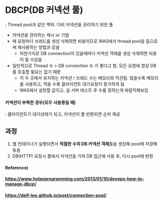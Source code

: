 # DBCP(DB 커넥션 풀)

: Thread pool과 같은 맥락. 디비 커넥션을 관리하기 위한 풀



* 커넥션을 관리하는 캐시 or 기법
* 매 요청마다 쓰레드를 생성 삭제하면 비용이므로 WAS에서 thread pool을 둠으로써 재사용하는 방법과 같음
  * 마찬가지로 DB connection이 있을때마다 커넥션 객체를 생성 삭제하면 비용이 될 수있음
* 일반적으로 Thread 수 > DB connection 수 가 좋다고 함. 모든 요청에 항상 DB를 호출할 필요는 없기 때문
  * 이 두 곳에서 유지하는 커넥션 / 쓰레드 수는 메모리와 직관됨. 많을수록 메모리를 사용하고, 적을 수록 클라이언트 대기요청이 증가하게 됨
  * WAS에서 설정할 값이고, 실 서버 테스트 후 수를 정하는게 바람직해보임



#### 커넥션이 부족한 경우(모두 사용중일 때)

: 클라이언트가 대기상태가 되고, 커넥션이 풀 반환되면 순차 제공



## 과정

1. 웹 컨테이너가 실행되면서 **적절한 수의 DB 커넥션 객체**들을 생성해 pool에 저장해놓음
2. DB(HTTP) 요청시 풀에서 커넥션을 가져 DB 접근에 사용 후, 다시 pool에 반환





#### Reference)

#### https://www.holaxprogramming.com/2013/01/10/devops-how-to-manage-dbcp/

#### https://delf-lee.github.io/post/connection-pool/